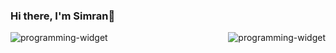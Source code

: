 ### Hi there, I'm Simran👋 


 <img src="https://github-readme-stats.vercel.app/api/top-langs/?username=simrank13&layout=compact&theme=dark&align=left" alt="programming-widget" />
  <img src="https://github-readme-stats.vercel.app/api/?username=simrank13&count_private=true&theme=dark&showicons=true" alt="programming-widget" align="right"/>





<!--
**simrank13/simrank13** is a ✨ _special_ ✨ repository because its `README.md` (this file) appears on your GitHub profile.

Here are some ideas to get you started:

- 🔭 I’m currently working on ...
- 🌱 I’m currently learning ...
- 👯 I’m looking to collaborate on ...
- 🤔 I’m looking for help with ...
- 💬 Ask me about ...
- 📫 How to reach me: ...
- 😄 Pronouns: ...
- ⚡ Fun fact: ...
-->

